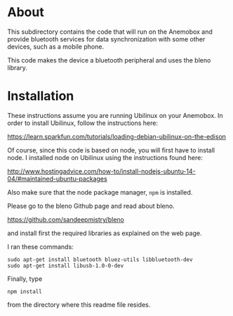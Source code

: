 # About
This subdirectory contains the code that will run on the
Anemobox and provide bluetooth services for data synchronization
with some other devices, such as a mobile phone.

This code makes the device a bluetooth peripheral
and uses the bleno library.

# Installation
These instructions assume you are running Ubilinux on your
Anemobox. In order to install Ubilinux, follow the instructions
here:

https://learn.sparkfun.com/tutorials/loading-debian-ubilinux-on-the-edison

Of course, since this code is based on node, you will 
first have to install node. I installed node on Ubilinux using
the instructions found here:

http://www.hostingadvice.com/how-to/install-nodejs-ubuntu-14-04/#maintained-ubuntu-packages

Also make sure that the node package manager, ```npm``` is installed.

Please go to the bleno Github page and read about bleno.

https://github.com/sandeepmistry/bleno

and install first the required libraries as explained
on the web page.

I ran these commands:

```
sudo apt-get install bluetooth bluez-utils libbluetooth-dev
sudo apt-get install libusb-1.0-0-dev
```

Finally, type
```
npm install
```
from the directory where this readme file resides.